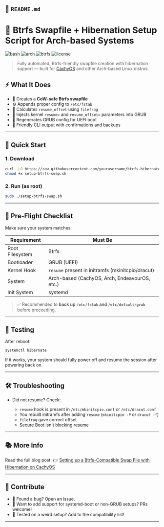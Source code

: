 

## 📄 `README.md`

# 🧊 Btrfs Swapfile + Hibernation Setup Script for Arch-based Systems

![bash](https://img.shields.io/badge/script-bash-blue?style=flat-square)
![arch](https://img.shields.io/badge/distro-Arch%20Linux-blue?style=flat-square)
![btrfs](https://img.shields.io/badge/filesystem-btrfs-lightgrey?style=flat-square)
![license](https://img.shields.io/badge/license-MIT-green?style=flat-square)

> Fully automated, Btrfs-friendly swapfile creation with hibernation support — built for [CachyOS](https://cachyos.org) and other Arch-based Linux distros.


## ⚡ What It Does

- 📁 Creates a **CoW-safe Btrfs swapfile**
- ⚙️ Appends proper config to `/etc/fstab`
- 🧠 Calculates `resume_offset` using `filefrag`
- 🧬 Injects kernel `resume=` and `resume_offset=` parameters into GRUB
- 🔁 Regenerates GRUB config for UEFI boot
- 💬 Friendly CLI output with confirmations and backups

---

## 🚀 Quick Start

### 1. Download

```bash
curl -LO https://raw.githubusercontent.com/yourusername/btrfs-hibernate-arch/main/setup-btrfs-swap.sh
chmod +x setup-btrfs-swap.sh
````

### 2. Run (as root)

```bash
sudo ./setup-btrfs-swap.sh
```

---

## 🧷 Pre-Flight Checklist

Make sure your system matches:

| Requirement     | Must Be                                           |
| --------------- | ------------------------------------------------- |
| Root Filesystem | Btrfs                                             |
| Bootloader      | GRUB (UEFI)                                       |
| Kernel Hook     | `resume` present in initramfs (mkinitcpio/dracut) |
| System          | Arch-based (CachyOS, Arch, EndeavourOS, etc.)     |
| Init System     | systemd                                           |

> ✅ Recommended to **back up `/etc/fstab` and `/etc/default/grub`** before proceeding.

---

## 🧪 Testing

After reboot:

```bash
systemctl hibernate
```

If it works, your system should fully power off and resume the session after powering back on.

---

## 🛠 Troubleshooting

* Did not resume? Check:

  * `resume` hook is present in `/etc/mkinitcpio.conf` or `/etc/dracut.conf`
  * You rebuilt initramfs after adding `resume` (`mkinitcpio -P` or `dracut -f`)
  * `filefrag` gave correct offset
  * Secure Boot isn't blocking resume

---

## 📚 More Info

Read the full blog post:
👉 [Setting up a Btrfs-Compatible Swap File with Hibernation on CachyOS](https://hamradio.my/2025/06/setting-up-a-btrfs-compatible-swap-file-with-hibernation-on-cachyos-or-any-arch-based-system/)

---

## 🤝 Contribute

* 💬 Found a bug? Open an issue.
* 🔧 Want to add support for systemd-boot or non-GRUB setups? PRs welcome!
* 🧪 Tested on a weird setup? Add to the compatibility list!

---

